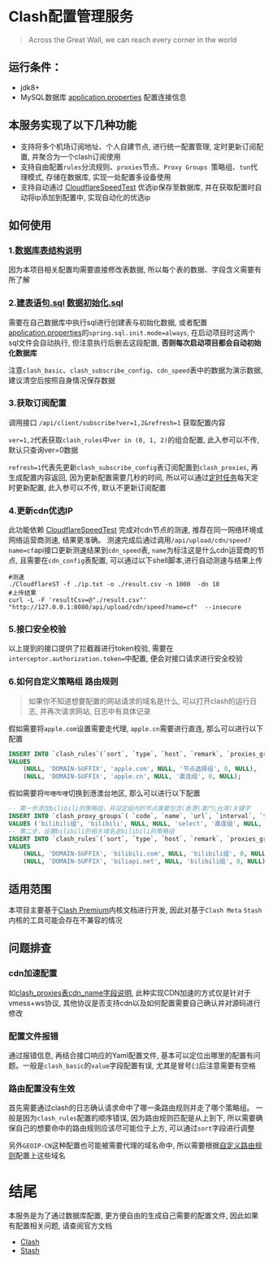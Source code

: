 # Clash配置管理服务

> Across the Great Wall, we can reach every corner in the world

## 运行条件：
* jdk8+
* MySQL数据库 [application.properties](src%2Fmain%2Fresources%2Fapplication.properties) 配置连接信息

## 本服务实现了以下几种功能

* 支持将多个机场订阅地址、个人自建节点, 进行统一配置管理, 定时更新订阅配置, 并聚合为一个clash订阅使用
* 支持自由配置`rules`分流规则、`proxies`节点、`Proxy Groups `策略组、`tun`代理模式, 存储在数据库, 实现一处配置多设备使用
* 支持自动通过 [CloudflareSpeedTest](https://github.com/XIU2/CloudflareSpeedTest) 优选ip保存至数据库, 并在获取配置时自动将ip添加到配置中, 实现自动化的优选ip

## 如何使用

### 1.[数据库表结构说明](DB_TABLE.MD)
因为本项目相关配置均需要直接修改表数据, 所以每个表的数据、字段含义需要有所了解

### 2.[建表语句.sql](src%2Fmain%2Fresources%2Fschema.sql) [数据初始化.sql](src%2Fmain%2Fresources%2Fdata.sql)
需要在自己数据库中执行sql进行创建表与初始化数据, 或者配置[application.properties](src%2Fmain%2Fresources%2Fapplication.properties)的`spring.sql.init.mode=always`, 在启动项目时这两个sql文件会自动执行, 但注意执行后删去这段配置, **否则每次启动项目都会自动初始化数据库**

注意`clash_basic`、`clash_subscribe_config`、`cdn_speed`表中的数据为演示数据, 建议清空后按照自身情况保存数据

### 3.获取订阅配置
调用接口 `/api/client/subscribe?ver=1,2&refresh=1` 获取配置内容

`ver=1,2`代表获取`clash_rules`中`ver in (0, 1, 2)`的组合配置, 此入参可以不传, 默认只查询ver=0数据

`refresh=1`代表先更新`clash_subscribe_config`表订阅配置到`clash_proxies`, 再生成配置内容返回,
因为更新配置需要几秒的时间, 所以可以通过[定时任务](src%2Fmain%2Fjava%2Fclash%2Fproxies%2Fmanage%2Fcontroller%2FScheduledTask.java)每天定时更新配置,
此入参可以不传, 默认不更新订阅配置

### 4.更新cdn优选IP

此功能依赖 [CloudflareSpeedTest](https://github.com/XIU2/CloudflareSpeedTest) 完成对cdn节点的测速, 推荐在同一网络环境或网络运营商测速, 结果更准确。
测速完成后通过调用`/api/upload/cdn/speed?name=cf`api接口更新测速结果到`cdn_speed`表, `name`为标注这是什么cdn运营商的节点, 且需要在`cdn_config`表配置, 可以通过以下shell脚本,进行自动测速与结果上传
```shell
#测速
./CloudflareST -f ./ip.txt -o ./result.csv -n 1000  -dn 10
#上传结果
curl -L -F 'resultCsv=@"./result.csv"' "http://127.0.0.1:8080/api/upload/cdn/speed?name=cf"  --insecure
```

### 5.接口安全校验
以上提到的接口提供了拦截器进行token校验, 需要在`interceptor.authorization.token=`中配置, 便会对接口请求进行安全校验

### 6.如何自定义策略组 路由规则
>如果你不知道想要配置的网站请求的域名是什么, 可以打开clash的运行日志, 并再次请求网站, 日志中有具体记录

假如需要将`apple.com`设置需要走代理, `apple.cn`需要进行直连, 那么可以进行以下配置
```sql
INSERT INTO `clash_rules`(`sort`, `type`, `host`, `remark`, `proxies_group_code`, `ver`, `extend_config`) 
VALUES 
    (NULL, 'DOMAIN-SUFFIX', 'apple.com', NULL, '节点选择组', 0, NULL),
    (NULL, 'DOMAIN-SUFFIX', 'apple.cn', NULL, '直连组', 0, NULL);
```
假如需要将`哔哩哔哩`切换到港澳台地区, 那么可以进行以下配置

```sql
-- 第一步添加bilibili的策略组，并设定组内的节点需要包含(香港|澳门|台湾)关键字
INSERT INTO `clash_proxy_groups`( `code`, `name`, `url`, `interval`, `type`, `other_group_code`, `extend_config`, `subscribe_info`, `match_proxy_node_expression`) 
VALUES ('bilibili组', 'bilibili', NULL, NULL, 'select', '直连组', NULL, NULL, '#name matches \'.*(香港|澳门|台湾).*\'');
-- 第二步，设置bilibili的相关域名走bilibili的策略组
INSERT INTO `clash_rules`(`sort`, `type`, `host`, `remark`, `proxies_group_code`, `ver`, `extend_config`) 
VALUES 
    (NULL, 'DOMAIN-SUFFIX', 'bilibili.com', NULL, 'bilibili组', 0, NULL),
    (NULL, 'DOMAIN-SUFFIX', 'biliapi.net', NULL, 'bilibili组', 0, NULL);
```


## 适用范围
本项目主要基于[Clash Premium](https://clash.wiki/)内核文档进行开发, 因此对基于`Clash Meta` `Stash`内核的工具可能会存在不兼容的情况


## 问题排查

### cdn加速配置
如[clash_proxies表cdn_name字段说明](DB_TABLE.MD#clash_proxies), 此种实现CDN加速的方式仅是针对于vmess+ws协议, 其他协议是否支持cdn以及如何配置需要自己确认并对源码进行修改

### 配置文件报错
通过报错信息, 再结合接口响应的Yaml配置文件, 基本可以定位出哪里的配置有问题。一般是`clash_basic`的`value`字段配置有误, 尤其是冒号(:)后注意需要有空格

### 路由配置没有生效
首先需要通过clash的日志确认请求命中了哪一条路由规则并走了哪个策略组。
一般是因为`clash_rules`配置的顺序错误, 因为路由规则匹配是从上到下, 所以需要确保自己的想要命中的路由规则应该尽可能位于上方, 可以通过`sort`字段进行调整

另外`GEOIP-CN`这种配置也可能被需要代理的域名命中, 所以需要根据[自定义路由规则](#6如何自定义策略组-路由规则)配置上这些域名

# 结尾
本服务是为了通过数据库配置, 更方便自由的生成自己需要的配置文件, 因此如果有配置相关问题, 请查阅官方文档

* [Clash](https://clash.wiki/configuration/outbound.html#proxy-groups-策略组)
* [Stash](https://stash.wiki/proxy-protocols/proxy-types)



